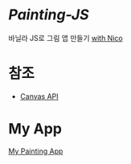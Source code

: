 # ***Painting-JS***
바닐라 JS로 그림 앱 만들기 [with Nico](nomadcoders.co/javascript-for-beginners-2/lobby)

# 참조
- [Canvas API](https://developer.mozilla.org/en-US/docs/Web/API/Canvas_API)

# My App
[My Painting App](https://cd-jin.github.io/Painting-JS/)
